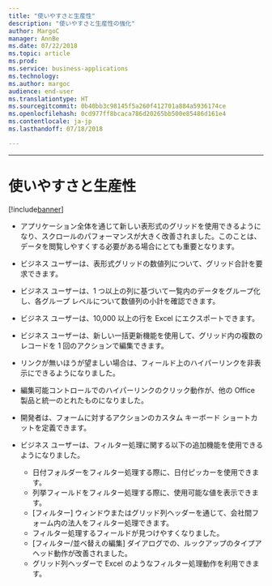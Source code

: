```yaml
---
title: "使いやすさと生産性"
description: "使いやすさと生産性の強化"
author: MargoC
manager: AnnBe
ms.date: 07/22/2018
ms.topic: article
ms.prod: 
ms.service: business-applications
ms.technology: 
ms.author: margoc
audience: end-user
ms.translationtype: HT
ms.sourcegitcommit: 0b40bb3c98145f5a260f412701a884a5936174ce
ms.openlocfilehash: 0cd977ff8bcaca786d20265bb500e85486d161e4
ms.contentlocale: ja-jp
ms.lasthandoff: 07/18/2018

---
```


---
#  <a name="usability-and-productivity"></a>使いやすさと生産性

[!include[banner](../../includes/banner.md)]

-   アプリケーション全体を通じて新しい表形式のグリッドを使用できるようになり、スクロールのパフォーマンスが大きく改善されました。このことは、データを閲覧しやすくする必要がある場合にとても重要となります。 

-   ビジネス ユーザーは、表形式グリッドの数値列について、グリッド合計を要求できます。

-   ビジネス ユーザーは、1 つ以上の列に基づいて一覧内のデータをグループ化し、各グループ レベルについて数値列の小計を確認できます。

-   ビジネス ユーザーは、10,000 以上の行を Excel にエクスポートできます。  

-   ビジネス ユーザーは、新しい一括更新機能を使用して、グリッド内の複数のレコードを 1 回のアクションで編集できます。 

-   リンクが無いほうが望ましい場合は、フィールド上のハイパーリンクを非表示にできるようになりました。  

-   編集可能コントロールでのハイパーリンクのクリック動作が、他の Office 製品と統一のとれたものになりました。 

-   開発者は、フォームに対するアクションのカスタム キーボード ショートカットを定義できます。 

-   ビジネス ユーザーは、フィルター処理に関する以下の追加機能を使用できるようになりました。 
    -   日付フォルダーをフィルター処理する際に、日付ピッカーを使用できます。
    -   列挙フィールドをフィルター処理する際に、使用可能な値を表示できます。
    -   [フィルター] ウィンドウまたはグリッド列ヘッダーを通じて、会社間フォーム内の法人をフィルター処理できます。
    -   フィルター処理するフィールドが見つけやすくなりました。
    -   [フィルター/並べ替えの編集] ダイアログでの、ルックアップのタイプアヘッド動作が改善されました。
    -   グリッド列ヘッダーで Excel のようなフィルター処理動作を利用できます。 
    
    

